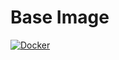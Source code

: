 # Base Image

[![Docker](https://github.com/andreemidio/opencv_image_ubuntu/actions/workflows/docker-publish.yml/badge.svg?branch=main)](https://github.com/andreemidio/opencv_image_ubuntu/actions/workflows/docker-publish.yml)